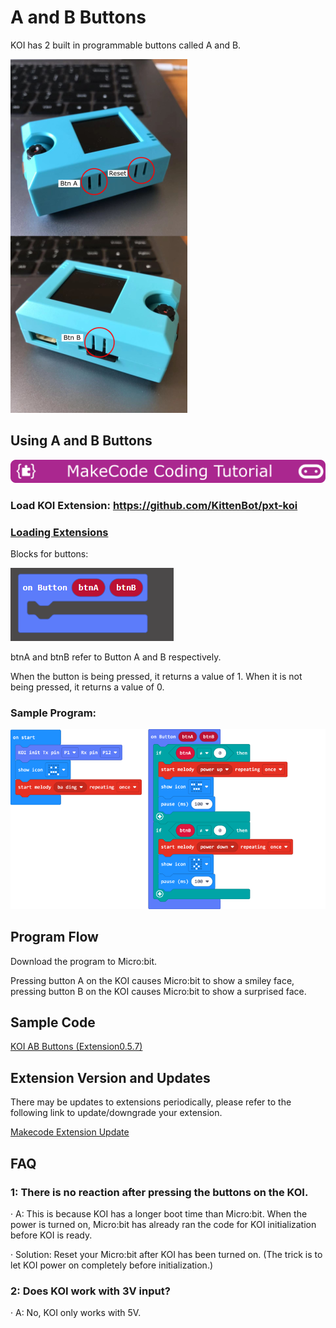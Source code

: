 # **A and B Buttons**

KOI has 2 built in programmable buttons called A and B.

 ![](KOI01/13-1.png)

## Using A and B Buttons

![](../../PWmodules/images/mcbanner.png)

### Load KOI Extension: https://github.com/KittenBot/pxt-koi

### [Loading Extensions](../../../Makecode/powerBrickMC)

Blocks for buttons:

 ![](KOI01/02-1.png)

btnA and btnB refer to Button A and B respectively.

When the button is being pressed, it returns a value of 1. When it is not being pressed, it returns a value of 0.

### Sample Program:

![](KOI01/03-2.png)

## Program Flow

Download the program to Micro:bit.

Pressing button A on the KOI causes Micro:bit to show a smiley face, pressing button B on the KOI causes Micro:bit to show a surprised face.

## Sample Code

[KOI AB Buttons (Extension0.5.7)](https://makecode.microbit.org/_cjVL49CmfWKJ)

## Extension Version and Updates

There may be updates to extensions periodically, please refer to the following link to update/downgrade your extension.

[Makecode Extension Update](../../../Makecode/makecode_extensionUpdate)

## FAQ

### 1: There is no reaction after pressing the buttons on the KOI.

·    A: This is because KOI has a longer boot time than Micro:bit. When the power is turned on, Micro:bit has already ran the code for KOI initialization before KOI is ready.

·    Solution: Reset your Micro:bit after KOI has been turned on. (The trick is to let KOI power on completely before initialization.)

### 2: Does KOI work with 3V input?

·    A: No, KOI only works with 5V.